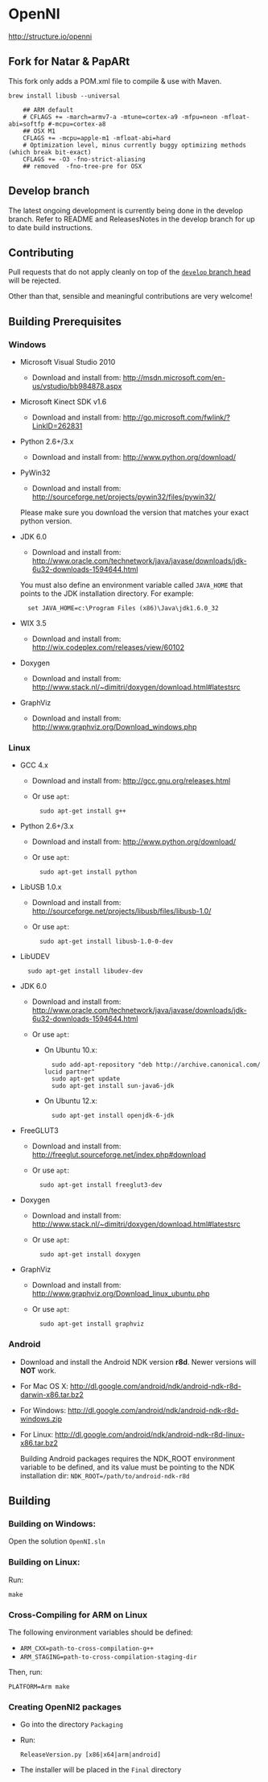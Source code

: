 # OpenNI

http://structure.io/openni

## Fork for Natar & PapARt

This fork only adds a POM.xml file to compile & use with Maven.


`brew install libusb --universal`

``` 
    ## ARM default 
    # CFLAGS += -march=armv7-a -mtune=cortex-a9 -mfpu=neon -mfloat-abi=softfp #-mcpu=cortex-a8
    ## OSX M1
    CFLAGS += -mcpu=apple-m1 -mfloat-abi=hard
    # Optimization level, minus currently buggy optimizing methods (which break bit-exact)
    CFLAGS += -O3 -fno-strict-aliasing
    ## removed  -fno-tree-pre for OSX
```

## Develop branch ##

The latest ongoing development is currently being done in the develop branch.  Refer to README and ReleasesNotes in the develop branch for up to date build instructions.

## Contributing ##

Pull requests that do not apply cleanly on top of the [`develop` branch head](http://github.com/occipital/OpenNI2/tree/develop) will be rejected.

Other than that, sensible and meaningful contributions are very welcome!

## Building Prerequisites

### Windows

- Microsoft Visual Studio 2010

    - Download and install from: http://msdn.microsoft.com/en-us/vstudio/bb984878.aspx

- Microsoft Kinect SDK v1.6

    - Download and install from: http://go.microsoft.com/fwlink/?LinkID=262831

- Python 2.6+/3.x

    - Download and install from: http://www.python.org/download/

- PyWin32

    - Download and install from: http://sourceforge.net/projects/pywin32/files/pywin32/

    Please make sure you download the version that matches your exact python version.

- JDK 6.0

    - Download and install from: http://www.oracle.com/technetwork/java/javase/downloads/jdk-6u32-downloads-1594644.html

    You must also define an environment variable called `JAVA_HOME` that points to the JDK installation directory. For example:

    	set JAVA_HOME=c:\Program Files (x86)\Java\jdk1.6.0_32

- WIX 3.5

    - Download and install from: http://wix.codeplex.com/releases/view/60102

- Doxygen

    - Download and install from: http://www.stack.nl/~dimitri/doxygen/download.html#latestsrc

- GraphViz

    - Download and install from: http://www.graphviz.org/Download_windows.php

### Linux

- GCC 4.x

	- Download and install from: http://gcc.gnu.org/releases.html

    - Or use `apt`:

	    	sudo apt-get install g++

- Python 2.6+/3.x

    - Download and install from: http://www.python.org/download/

    - Or use `apt`:

	    	sudo apt-get install python

- LibUSB 1.0.x

    - Download and install from: http://sourceforge.net/projects/libusb/files/libusb-1.0/

    - Or use `apt`:

	    	sudo apt-get install libusb-1.0-0-dev

- LibUDEV

		sudo apt-get install libudev-dev

- JDK 6.0

    - Download and install from: http://www.oracle.com/technetwork/java/javase/downloads/jdk-6u32-downloads-1594644.html

    - Or use `apt`:

    	- On Ubuntu 10.x:

				sudo add-apt-repository "deb http://archive.canonical.com/ lucid partner"
				sudo apt-get update
				sudo apt-get install sun-java6-jdk

    	- On Ubuntu 12.x:

				sudo apt-get install openjdk-6-jdk

- FreeGLUT3

    - Download and install from: http://freeglut.sourceforge.net/index.php#download

    - Or use `apt`:

	    	sudo apt-get install freeglut3-dev

- Doxygen

    - Download and install from: http://www.stack.nl/~dimitri/doxygen/download.html#latestsrc

    - Or use `apt`:

    		sudo apt-get install doxygen

- GraphViz

    - Download and install from: http://www.graphviz.org/Download_linux_ubuntu.php

    - Or use `apt`:

    		sudo apt-get install graphviz

### Android

- Download and install the Android NDK version **r8d**. Newer versions will **NOT** work.

- For Mac OS X: http://dl.google.com/android/ndk/android-ndk-r8d-darwin-x86.tar.bz2
- For Windows:  http://dl.google.com/android/ndk/android-ndk-r8d-windows.zip
- For Linux:    http://dl.google.com/android/ndk/android-ndk-r8d-linux-x86.tar.bz2

    Building Android packages requires the NDK_ROOT environment variable to be defined, and its value must be pointing to the NDK installation dir: `NDK_ROOT=/path/to/android-ndk-r8d`

## Building

### Building on Windows:

  Open the solution `OpenNI.sln`

### Building on Linux:

  Run:

	make

### Cross-Compiling for ARM on Linux

  The following environment variables should be defined:

- `ARM_CXX=path-to-cross-compilation-g++`
- `ARM_STAGING=path-to-cross-compilation-staging-dir`

Then, run:

	PLATFORM=Arm make

### Creating OpenNI2 packages

  - Go into the directory `Packaging`
  - Run:

		ReleaseVersion.py [x86|x64|arm|android]

  - The installer will be placed in the `Final` directory
